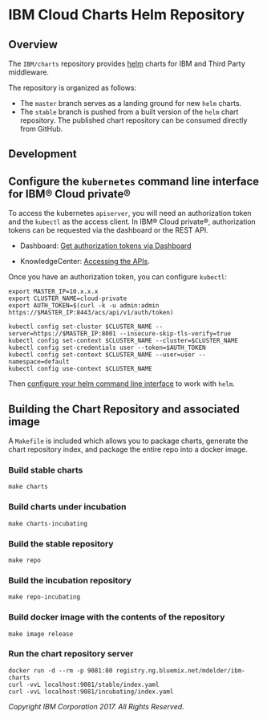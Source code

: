 # **IBM Cloud Charts** Helm Repository

## Overview

The `IBM/charts` repository provides [helm](https://github.com/kubernetes/helm) charts for IBM and Third Party middleware. 

The repository is organized as follows:

- The `master` branch serves as a landing ground for new `helm` charts.
- The `stable` branch is pushed from a built version of the `helm` chart repository. The published chart repository can be consumed directly from GitHub.

## Development 

## Configure the `kubernetes` command line interface for IBM® Cloud private®

To access the kubernetes `apiserver`, you will need an authorization token and the `kubectl` as the access client. In IBM® Cloud private®, authorization tokens can be requested via the dashboard or the REST API.

- Dashboard: [Get authorization tokens via Dashboard](https://www-03preprod.ibm.com/support/knowledgecenter/XXICL_1.2.0/manage_cluster/cfc_cli.html#task_gfd_1tx_fx)

- KnowledgeCenter: [Accessing the APIs](https://www.ibm.com/support/knowledgecenter/SS8TQM_1.1.0/apis/access_api.html).

Once you have an authorization token, you can configure `kubectl`:

```shell
export MASTER_IP=10.x.x.x
export CLUSTER_NAME=cloud-private
export AUTH_TOKEN=$(curl -k -u admin:admin https://$MASTER_IP:8443/acs/api/v1/auth/token)

kubectl config set-cluster $CLUSTER_NAME --server=https://$MASTER_IP:8001 --insecure-skip-tls-verify=true
kubectl config set-context $CLUSTER_NAME --cluster=$CLUSTER_NAME
kubectl config set-credentials user --token=$AUTH_TOKEN
kubectl config set-context $CLUSTER_NAME --user=user --namespace=default
kubectl config use-context $CLUSTER_NAME
```

Then [configure your helm command line interface](https://www.ibm.com/support/knowledgecenter/SSBS6K_1.2.0/app_center/create_helm_cli.html) to work with `helm`.

## Building the Chart Repository and associated image

A `Makefile` is included which allows you to package charts, generate the chart repository index, and package the entire repo into a docker image. 

### Build stable charts
```shell
make charts
```

### Build charts under incubation
```shell
make charts-incubating
```

### Build the stable repository
```shell
make repo
```

### Build the incubation repository
```shell
make repo-incubating
```

### Build docker image with the contents of the repository
```shell
make image release
```

### Run the chart repository server
```shell
docker run -d --rm -p 9081:80 registry.ng.bluemix.net/mdelder/ibm-charts
curl -vvL localhost:9081/stable/index.yaml
curl -vvL localhost:9081/incubating/index.yaml
```

_Copyright IBM Corporation 2017. All Rights Reserved._
